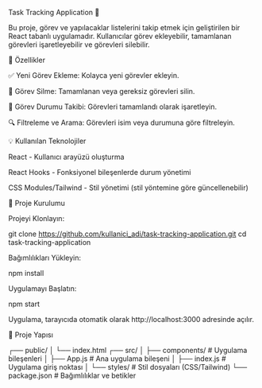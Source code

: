 Task Tracking Application 🚀

Bu proje, görev ve yapılacaklar listelerini takip etmek için geliştirilen bir React tabanlı uygulamadır. Kullanıcılar görev ekleyebilir, tamamlanan görevleri işaretleyebilir ve görevleri silebilir.

🔄 Özellikler

✅ Yeni Görev Ekleme: Kolayca yeni görevler ekleyin.

🚫 Görev Silme: Tamamlanan veya gereksiz görevleri silin.

📅 Görev Durumu Takibi: Görevleri tamamlandı olarak işaretleyin.

🔍 Filtreleme ve Arama: Görevleri isim veya durumuna göre filtreleyin.

💡 Kullanılan Teknolojiler

React - Kullanıcı arayüzü oluşturma

React Hooks - Fonksiyonel bileşenlerde durum yönetimi

CSS Modules/Tailwind - Stil yönetimi (stil yöntemine göre güncellenebilir)

📂 Proje Kurulumu

Projeyi Klonlayın:

git clone https://github.com/kullanici_adi/task-tracking-application.git
cd task-tracking-application

Bağımlılıkları Yükleyin:

npm install

Uygulamayı Başlatın:

npm start

Uygulama, tarayıcıda otomatik olarak http://localhost:3000 adresinde açılır.

🌟 Proje Yapısı

┌── public/
│   └── index.html
┌── src/
│   ├── components/     # Uygulama bileşenleri
│   ├── App.js           # Ana uygulama bileşeni
│   ├── index.js         # Uygulama giriş noktası
│   └── styles/          # Stil dosyaları (CSS/Tailwind)
└── package.json        # Bağımlılıklar ve betikler